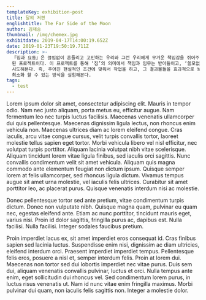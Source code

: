 ```yaml
---
templateKey: exhibition-post
title: 달의 저편
englishtitle: The Far Side of the Moon
author: 김채송
thumbnail: /img/chemex.jpg
exhibitdate: 2019-04-17T14:00:19.652Z
date: 2019-01-23T19:50:19.711Z
description: >-
  『짐과 요동』은 끊임없이 흔들리고 고민하는 우리와 그런 우리에게 무거운 책임감을 쥐어주며 자리하고 있는 작품과의 관계를 생각해보고자 기획하게
  된 프로젝트이다. 이 프로젝트를 통해 ‘짐’의 의미에서 책임과 임무는 받아들이고, ‘쓸모없이 자리 차지를 한다’는 부정적인 의미의 보완을
  시도해본다. 즉, 주어진 현실적인 조건에 맞춰서 작업을 하고, 그 결과물들을 효과적으로 보이게 하면서도 작업실로 돌아왔을 때에는 공간 사용을
  최소화 할 수 있는 방식을 실험해본다. 
tags:
  - test
---
```

Lorem ipsum dolor sit amet, consectetur adipiscing elit. Mauris in tempor odio. Nam nec justo aliquam, porta metus eu, efficitur augue. Nam fermentum leo nec turpis luctus facilisis. Maecenas venenatis ullamcorper dui quis pellentesque. Maecenas dignissim ligula lectus, non rhoncus enim vehicula non. Maecenas ultrices diam ac lorem eleifend congue. Cras iaculis, arcu vitae congue cursus, velit turpis convallis tortor, laoreet molestie tellus sapien eget tortor. Morbi vehicula libero vel nisl efficitur, nec volutpat turpis porttitor. Aliquam lacinia volutpat nibh vitae scelerisque. Aliquam tincidunt lorem vitae ligula finibus, sed iaculis orci sagittis. Nunc convallis condimentum velit sit amet vehicula. Aliquam quis magna commodo ante elementum feugiat non dictum ipsum. Quisque semper lorem at felis ullamcorper, sed rhoncus ligula dictum. Vivamus tempus augue sit amet urna molestie, vel iaculis felis ultrices. Curabitur sit amet porttitor leo, ac placerat purus. Quisque venenatis interdum nisi ac molestie.



Donec pellentesque tortor sed ante pretium, vitae condimentum turpis dictum. Donec non vulputate nibh. Quisque magna quam, pulvinar eu quam nec, egestas eleifend ante. Etiam ac nunc porttitor, tincidunt mauris eget, varius nisi. Proin id dolor sagittis, fringilla purus ac, dapibus est. Nulla facilisi. Nulla facilisi. Integer sodales faucibus pretium.



Proin imperdiet lacus ex, sit amet imperdiet eros consequat id. Cras finibus sapien sed lacinia luctus. Suspendisse enim nisi, dignissim ac diam ultricies, eleifend interdum orci. Praesent imperdiet imperdiet tempus. Pellentesque felis eros, posuere a nisl et, semper interdum felis. Proin at lorem dui. Maecenas non tortor sed dui lobortis imperdiet nec vitae purus. Duis sem dui, aliquam venenatis convallis pulvinar, luctus et orci. Nulla tempus ante enim, eget sollicitudin dui rhoncus vel. Sed condimentum lorem purus, in luctus risus venenatis ut. Nam id nunc vitae enim fringilla maximus. Morbi pulvinar dui quam, non iaculis felis sagittis non. Integer a molestie dolor.

